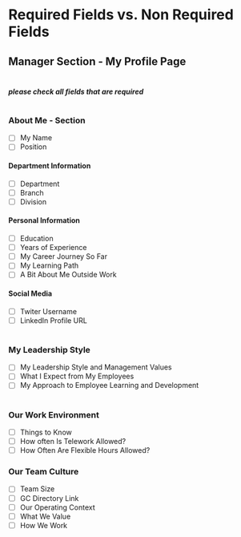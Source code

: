 # Required Fields vs. Non Required Fields

## Manager Section - My Profile Page

#

***please check all fields that are required***

#

### About Me - Section

- [ ] My Name
- [ ] Position

#### Department Information

  - [ ] Department
  - [ ] Branch
  - [ ] Division

#### Personal Information

  - [ ] Education
  - [ ] Years of Experience
  - [ ] My Career Journey So Far
  - [ ] My Learning Path
  - [ ] A Bit About Me Outside Work

#### Social Media

  - [ ] Twiter Username
  - [ ] LinkedIn Profile URL

#

### My Leadership Style

  - [ ] My Leadership Style and Management Values
  - [ ] What I Expect from My Employees
  - [ ] My Approach to Employee Learning and Development

#

### Our Work Environment

  - [ ] Things to Know
  - [ ] How often Is Telework Allowed?
  - [ ] How Often Are Flexible Hours Allowed?

### Our Team Culture

  - [ ] Team Size
  - [ ] GC Directory Link
  - [ ] Our Operating Context
  - [ ] What We Value
  - [ ] How We Work
